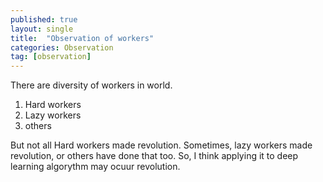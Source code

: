 ```yaml
---
published: true
layout: single
title:  "Observation of workers"
categories: Observation
tag: [observation]
---
```


There are diversity of workers in world.

1. Hard workers
2. Lazy workers
3. others

But not all Hard workers made revolution. Sometimes, lazy workers made revolution, or others have done that too.
So, I think applying it to deep learning algorythm may ocuur revolution.
